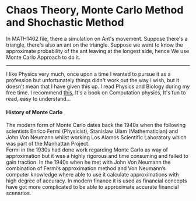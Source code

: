# Chaos Theory, Monte Carlo Method and Shochastic Method


In MATH1402 file, there a simulation on Ant's movement. Suppose there's a triangle, there's also an ant on the triangle. Suppose we want to know the approximate probability of the ant leaving at the longest side, hence We use Monte Carlo Approach to do it.
<hr> <!--
<h4>Pro</h4>
1. Flexible <br>
2. Easy to Understood <br>
3. Simple to make <br>

<h4>Con</h4>
1. High computational complexity<br>
2. May need Super-computer to do heavy calculations<br>
3. Accuracy is directly proportional to iterations<br>

<hr> -->

I like Physics very much, once upon a time I wanted to pursue it as a profession but unfortunately things didn't work out the way I wish, but it doesn't mean that I have given this up. I read Physics and Biology during my free time. I recommend <a href="http://www.fizika.unios.hr/rf/wp-content/uploads/sites/67/2011/02/CPwP.pdf">this</a>, It's a book on Computation physics, It's fun to read, easy to understand...

<h4> History of Monte Carlo </h4>
The modern form of Monte Carlo dates back the 1940s when the following scientists Enrico
Fermi (Physicist), Stanislaw Ulam (Mathematician) and John Von Neumann whilst working Los
Alamos Scientific Laboratory which was part of the Manhattan Project.<br>
Fermi in the 1930s had done work regarding Monte Carlo as way of approximation but it was a
highly rigorous and time consuming and failed to gain traction. In the 1940s when he met with
John Von Neumann the combination of Fermi’s approximation method and Von Neumann’s
computer knowledge where able to use it calculate approximations with high degree of accuracy.
In modern finance it is used as financial concepts have got more complicated to be able to
approximate accurate financial scenarios. 

